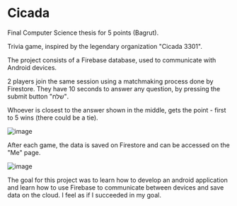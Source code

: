 # Cicada

Final Computer Science thesis for 5 points (Bagrut).

Trivia game, inspired by the legendary organization "Cicada 3301".

The project consists of a Firebase database, used to communicate with Android devices.

2 players join the same session using a matchmaking process done by Firestore.
They have 10 seconds to answer any question, by pressing the submit button "שלח".

Whoever is closest to the answer shown in the middle, gets the point - first to 5 wins (there could be a tie).

![image](https://user-images.githubusercontent.com/59180254/117958207-77cbbc00-b323-11eb-96fd-0e0e96f760b6.png)

After each game, the data is saved on Firestore and can be accessed on the "Me" page.

![image](https://user-images.githubusercontent.com/59180254/117959273-84044900-b324-11eb-9d8a-d374d0c82f55.png)

The goal for this project was to learn how to develop an android application and learn how to use Firebase to communicate between devices and save data on the cloud.
I feel as if I succeeded in my goal.
